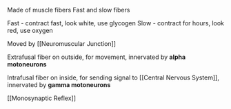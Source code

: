 Made of muscle fibers
Fast and slow fibers

Fast - contract fast, look white, use glycogen
Slow - contract for hours, look red, use oxygen

Moved by [[Neuromuscular Junction]]

Extrafusal fiber on outside, for movement, innervated by **alpha motoneurons**

Intrafusal fiber on inside, for sending signal to [[Central Nervous System]], innervated by **gamma motoneurons**

[[Monosynaptic Reflex]]
